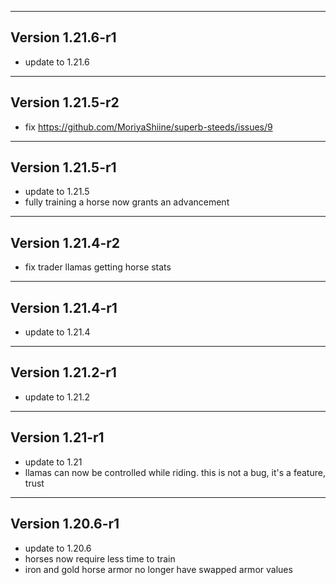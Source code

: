 ------------------------------------------------------
Version 1.21.6-r1
------------------------------------------------------
- update to 1.21.6

------------------------------------------------------
Version 1.21.5-r2
------------------------------------------------------
- fix https://github.com/MoriyaShiine/superb-steeds/issues/9

------------------------------------------------------
Version 1.21.5-r1
------------------------------------------------------
- update to 1.21.5
- fully training a horse now grants an advancement

------------------------------------------------------
Version 1.21.4-r2
------------------------------------------------------
- fix trader llamas getting horse stats

------------------------------------------------------
Version 1.21.4-r1
------------------------------------------------------
- update to 1.21.4

------------------------------------------------------
Version 1.21.2-r1
------------------------------------------------------
- update to 1.21.2

------------------------------------------------------
Version 1.21-r1
------------------------------------------------------
- update to 1.21
- llamas can now be controlled while riding. this is not a bug, it's a feature, trust

------------------------------------------------------
Version 1.20.6-r1
------------------------------------------------------
- update to 1.20.6
- horses now require less time to train
- iron and gold horse armor no longer have swapped armor values